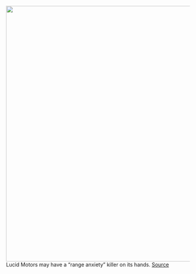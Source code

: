 <img src='https://cdn.vox-cdn.com/thumbor/vb-ZxAlnsBk88l7Sksfzigd02PE=/0x0:2040x1360/1200x800/filters:focal(857x517:1183x843)/cdn.vox-cdn.com/uploads/chorus_image/image/67186138/akrales_170324_1554_A_0057.0.0.jpg' width='700px' /><br/>
Lucid Motors may have a “range anxiety” killer on its hands.
<a href='https://www.theverge.com/2020/8/11/21358613/lucid-motor-air-electric-vehicle-ev-range-517-miles'> Source <a/>